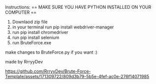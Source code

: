 Instructions:
== MAKE SURE YOU HAVE PYTHON INSTALLED ON YOUR COMPUTER ==
1. Downlaod zip file
2. in your terminal run pip install webdriver-manager
3. run pip install chromedriver
4. run pip install selenium
5. run BruteForce.exe

make changes to BruteForce.py if you want :)

made by RrryyDev


https://github.com/RrryyDev/Brute-Force-Template/assets/171309722/809d3b79-5b5e-4fef-ac0e-276f14071985

